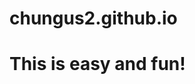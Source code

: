 # chungus2.github.io

<!doctype html>
<html lang="en">
    <head>
        <meta charset="utf-8">
        <title>Owen McDonald' Website</title>
    </head>
    <body>
        <h1>
            This is easy and fun!
        </h1>
    </body>
</html>
 
